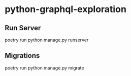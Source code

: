 # python-graphql-exploration


## Run Server
poetry run python manage.py runserver

## Migrations

poetry run python manage.py migrate